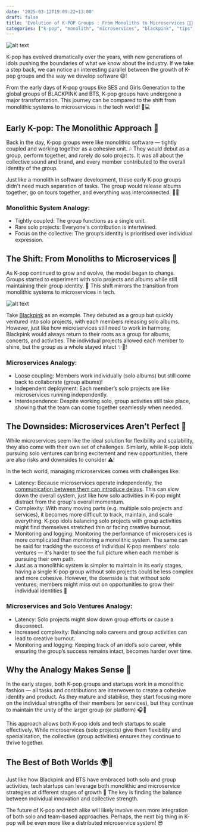 ```yaml
---
date: '2025-03-12T19:09:22+13:00'
draft: false
title: 'Evolution of K-POP Groups : From Monoliths to Microservices 🎤🌟'
categories: ["k-pop", "monolith", "microservices", "blackpink", "tips", "software engineers"]
---
```


![alt text](/assets/images/eevee-kpop-member-monolith-to-microservices.png)

K-pop has evolved dramatically over the years, with new generations of idols pushing the boundaries of what we know about the industry. If we take a step back, we can notice an interesting parallel between the growth of K-pop groups and the way we develop software 😄!

From the early days of K-pop groups like SES and Girls Generation to the global groups of BLACKPINK and BTS, K-pop groups have undergone a major transformation. This journey can be compared to the shift from monolithic systems to microservices in the tech world! 🤖💻

## Early K-pop: The Monolithic Approach 🏰

Back in the day, K-pop groups were like monolithic software — tightly coupled and working together as a cohesive unit. 🎶 They would debut as a group, perform together, and rarely do solo projects. It was all about the collective sound and brand, and every member contributed to the overall identity of the group.

Just like a monolith in software development, these early K-pop groups didn't need much separation of tasks. The group would release albums together, go on tours together, and everything was interconnected. 💖✨

### Monolithic System Analogy:
- Tightly coupled: The group functions as a single unit.
- Rare solo projects: Everyone's contribution is intertwined.
- Focus on the collective: The group’s identity is prioritised over individual expression.

## The Shift: From Monoliths to Microservices 🔄

As K-pop continued to grow and evolve, the model began to change. Groups started to experiment with solo projects and albums while still maintaining their group identity. 🌈 This shift mirrors the transition from monolithic systems to microservices in tech.

![alt text](/assets/images/eevee-blackpink-version.png)

Take [Blackpink](https://ygfamily.com/ko/artists/blackpink/profile) as an example. They debuted as a group but quickly ventured into solo projects, with each members releasing solo albums. However, just like how microservices still need to work in harmony, Blackpink would always return to their roots as a group for albums, concerts, and activities. The individual projects allowed each member to shine, but the group as a whole stayed intact ✨🎤!

### Microservices Analogy:
- Loose coupling: Members work individually (solo albums) but still come back to collaborate (group albums)!
- Independent deployment: Each member’s solo projects are like microservices running independently.
- Interdependence: Despite working solo, group activities still take place, showing that the team can come together seamlessly when needed.

## The Downsides: Microservices Aren’t Perfect 🎏

While microservices seem like the ideal solution for flexibility and scalability, they also come with their own set of challenges. Similarly, while K-pop idols pursuing solo ventures can bring excitement and new opportunities, there are also risks and downsides to consider ⚠️!

In the tech world, managing microservices comes with challenges like:
- Latency: Because microservices operate independently, the [communication between them can introduce delays](https://www.geeksforgeeks.org/reducing-latency-in-microservices/#common-causes-of-latency-in-microservices-architectures). This can slow down the overall system, just like how solo activities in K-pop might distract from the group's overall momentum.
- Complexity: With many moving parts (e.g. multiple solo projects and services), it becomes more difficult to track, maintain, and scale everything. K-pop idols balancing solo projects with group activities might find themselves stretched thin or facing creative burnout.
- Monitoring and logging: Monitoring the performance of microservices is more complicated than monitoring a monolithic system. The same can be said for tracking the success of individual K-pop members' solo ventures — it's harder to see the full picture when each member is pursuing their own path.
- Just as a monolithic system is simpler to maintain in its early stages, having a single K-pop group without solo projects could be less complex and more cohesive. However, the downside is that without solo ventures, members might miss out on opportunities to grow their individual identities 🚀

### Microservices and Solo Ventures Analogy:
- Latency: Solo projects might slow down group efforts or cause a disconnect.
- Increased complexity: Balancing solo careers and group activities can lead to creative burnout.
- Monitoring and logging: Keeping track of an idol’s solo career, while ensuring the group’s success remains intact, becomes harder over time.

## Why the Analogy Makes Sense 🤔

In the early stages, both K-pop groups and startups work in a monolithic fashion — all tasks and contributions are interwoven to create a cohesive identity and product. As they mature and stabilise, they start focusing more on the individual strengths of their members (or services), but they continue to maintain the unity of the larger group (or platform) 🎧🌟

This approach allows both K-pop idols and tech startups to scale effectively. While microservices (solo projects) give them flexibility and specialisation, the collective (group activities) ensures they continue to thrive together.

## The Best of Both Worlds 🌍💫

Just like how Blackpink and BTS have embraced both solo and group activities, tech startups can leverage both monolithic and microservice strategies at different stages of growth 🎉 The key is finding the balance between individual innovation and collective strength.

The future of K-pop and tech alike will likely involve even more integration of both solo and team-based approaches. Perhaps, the next big thing in K-pop will be even more like a distributed microservice system! 😎
